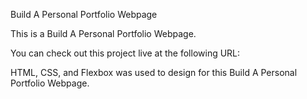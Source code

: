 Build A Personal Portfolio Webpage

This is a Build A Personal Portfolio Webpage.

You can check out this project live at the following URL: 

HTML, CSS, and Flexbox was used to design for this Build A Personal Portfolio Webpage.
